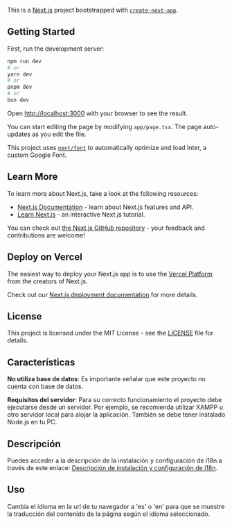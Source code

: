 This is a [Next.js](https://nextjs.org/) project bootstrapped with [`create-next-app`](https://github.com/vercel/next.js/tree/canary/packages/create-next-app).

## Getting Started

First, run the development server:

```bash
npm run dev
# or
yarn dev
# or
pnpm dev
# or
bun dev
```

Open [http://localhost:3000](http://localhost:3000) with your browser to see the result.

You can start editing the page by modifying `app/page.tsx`. The page auto-updates as you edit the file.

This project uses [`next/font`](https://nextjs.org/docs/basic-features/font-optimization) to automatically optimize and load Inter, a custom Google Font.

## Learn More

To learn more about Next.js, take a look at the following resources:

- [Next.js Documentation](https://nextjs.org/docs) - learn about Next.js features and API.
- [Learn Next.js](https://nextjs.org/learn) - an interactive Next.js tutorial.

You can check out [the Next.js GitHub repository](https://github.com/vercel/next.js/) - your feedback and contributions are welcome!

## Deploy on Vercel

The easiest way to deploy your Next.js app is to use the [Vercel Platform](https://vercel.com/new?utm_medium=default-template&filter=next.js&utm_source=create-next-app&utm_campaign=create-next-app-readme) from the creators of Next.js.

Check out our [Next.js deployment documentation](https://nextjs.org/docs/deployment) for more details.

## License

This project is licensed under the MIT License - see the [LICENSE](LICENSE) file for details.

## Características

**No utiliza base de datos**: Es importante señalar que este proyecto no cuenta con base de datos.

**Requisitos del servidor**: Para su correcto funcionamiento el proyecto debe ejecutarse desde un servidor. Por ejemplo, se recomienda utilizar XAMPP u otro servidor local para alojar la aplicación. También se debe tener instalado Node.js en tu PC.

## Descripción

Puedes acceder a la descripción de la instalación y configuración de i18n a través de este enlace: [Descripción de instalación y configuración de i18n](public/pdf/example-i18n.pdf).

## Uso

Cambia el idioma en la url de tu navegador a 'es' o 'en' para que se muestre la traducción del contenido de la página según el idioma seleccionado.
